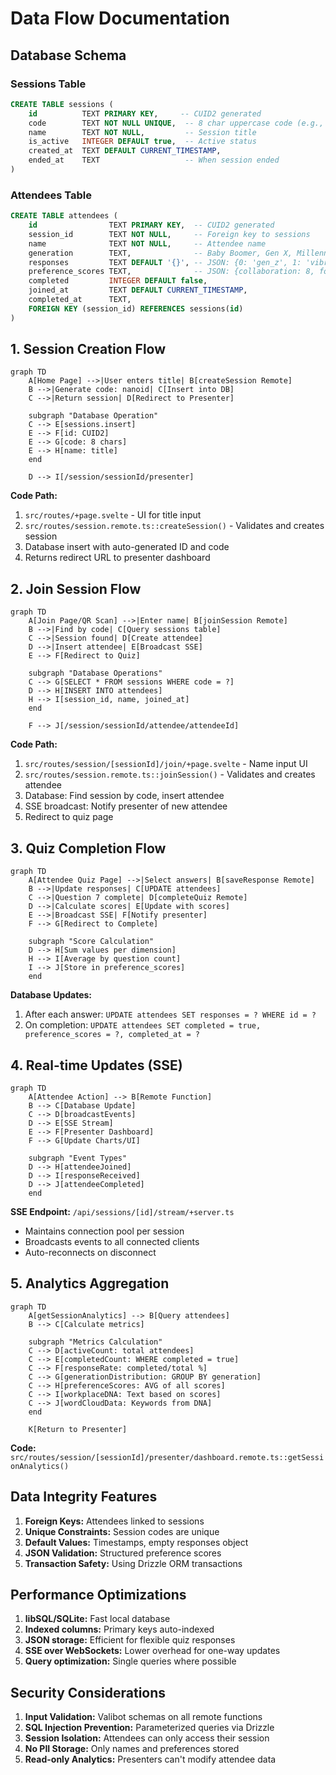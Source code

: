 # Data Flow Documentation

## Database Schema

### Sessions Table
```sql
CREATE TABLE sessions (
    id          TEXT PRIMARY KEY,     -- CUID2 generated
    code        TEXT NOT NULL UNIQUE,  -- 8 char uppercase code (e.g., "TESTZT2L")
    name        TEXT NOT NULL,         -- Session title
    is_active   INTEGER DEFAULT true,  -- Active status
    created_at  TEXT DEFAULT CURRENT_TIMESTAMP,
    ended_at    TEXT                   -- When session ended
)
```

### Attendees Table
```sql
CREATE TABLE attendees (
    id                TEXT PRIMARY KEY,  -- CUID2 generated
    session_id        TEXT NOT NULL,     -- Foreign key to sessions
    name              TEXT NOT NULL,     -- Attendee name
    generation        TEXT,              -- Baby Boomer, Gen X, Millennial, Gen Z
    responses         TEXT DEFAULT '{}', -- JSON: {0: 'gen_z', 1: 'vibrant_lounge', ...}
    preference_scores TEXT,              -- JSON: {collaboration: 8, formality: 5, ...}
    completed         INTEGER DEFAULT false,
    joined_at         TEXT DEFAULT CURRENT_TIMESTAMP,
    completed_at      TEXT,
    FOREIGN KEY (session_id) REFERENCES sessions(id)
)
```

## 1. Session Creation Flow

```mermaid
graph TD
    A[Home Page] -->|User enters title| B[createSession Remote]
    B -->|Generate code: nanoid| C[Insert into DB]
    C -->|Return session| D[Redirect to Presenter]
    
    subgraph "Database Operation"
    C --> E[sessions.insert]
    E --> F[id: CUID2]
    E --> G[code: 8 chars]
    E --> H[name: title]
    end
    
    D --> I[/session/sessionId/presenter]
```

**Code Path:**
1. `src/routes/+page.svelte` - UI for title input
2. `src/routes/session.remote.ts::createSession()` - Validates and creates session
3. Database insert with auto-generated ID and code
4. Returns redirect URL to presenter dashboard

## 2. Join Session Flow

```mermaid
graph TD
    A[Join Page/QR Scan] -->|Enter name| B[joinSession Remote]
    B -->|Find by code| C[Query sessions table]
    C -->|Session found| D[Create attendee]
    D -->|Insert attendee| E[Broadcast SSE]
    E --> F[Redirect to Quiz]
    
    subgraph "Database Operations"
    C --> G[SELECT * FROM sessions WHERE code = ?]
    D --> H[INSERT INTO attendees]
    H --> I[session_id, name, joined_at]
    end
    
    F --> J[/session/sessionId/attendee/attendeeId]
```

**Code Path:**
1. `src/routes/session/[sessionId]/join/+page.svelte` - Name input UI
2. `src/routes/session.remote.ts::joinSession()` - Validates and creates attendee
3. Database: Find session by code, insert attendee
4. SSE broadcast: Notify presenter of new attendee
5. Redirect to quiz page

## 3. Quiz Completion Flow

```mermaid
graph TD
    A[Attendee Quiz Page] -->|Select answers| B[saveResponse Remote]
    B -->|Update responses| C[UPDATE attendees]
    C -->|Question 7 complete| D[completeQuiz Remote]
    D -->|Calculate scores| E[Update with scores]
    E -->|Broadcast SSE| F[Notify presenter]
    F --> G[Redirect to Complete]
    
    subgraph "Score Calculation"
    D --> H[Sum values per dimension]
    H --> I[Average by question count]
    I --> J[Store in preference_scores]
    end
```

**Database Updates:**
1. After each answer: `UPDATE attendees SET responses = ? WHERE id = ?`
2. On completion: `UPDATE attendees SET completed = true, preference_scores = ?, completed_at = ?`

## 4. Real-time Updates (SSE)

```mermaid
graph TD
    A[Attendee Action] --> B[Remote Function]
    B --> C[Database Update]
    C --> D[broadcastEvents]
    D --> E[SSE Stream]
    E --> F[Presenter Dashboard]
    F --> G[Update Charts/UI]
    
    subgraph "Event Types"
    D --> H[attendeeJoined]
    D --> I[responseReceived]
    D --> J[attendeeCompleted]
    end
```

**SSE Endpoint:** `/api/sessions/[id]/stream/+server.ts`
- Maintains connection pool per session
- Broadcasts events to all connected clients
- Auto-reconnects on disconnect

## 5. Analytics Aggregation

```mermaid
graph TD
    A[getSessionAnalytics] --> B[Query attendees]
    B --> C[Calculate metrics]
    
    subgraph "Metrics Calculation"
    C --> D[activeCount: total attendees]
    C --> E[completedCount: WHERE completed = true]
    C --> F[responseRate: completed/total %]
    C --> G[generationDistribution: GROUP BY generation]
    C --> H[preferenceScores: AVG of all scores]
    C --> I[workplaceDNA: Text based on scores]
    C --> J[wordCloudData: Keywords from DNA]
    end
    
    K[Return to Presenter]
```

**Code:** `src/routes/session/[sessionId]/presenter/dashboard.remote.ts::getSessionAnalytics()`

## Data Integrity Features

1. **Foreign Keys:** Attendees linked to sessions
2. **Unique Constraints:** Session codes are unique
3. **Default Values:** Timestamps, empty responses object
4. **JSON Validation:** Structured preference scores
5. **Transaction Safety:** Using Drizzle ORM transactions

## Performance Optimizations

1. **libSQL/SQLite:** Fast local database
2. **Indexed columns:** Primary keys auto-indexed
3. **JSON storage:** Efficient for flexible quiz responses
4. **SSE over WebSockets:** Lower overhead for one-way updates
5. **Query optimization:** Single queries where possible

## Security Considerations

1. **Input Validation:** Valibot schemas on all remote functions
2. **SQL Injection Prevention:** Parameterized queries via Drizzle
3. **Session Isolation:** Attendees can only access their session
4. **No PII Storage:** Only names and preferences stored
5. **Read-only Analytics:** Presenters can't modify attendee data